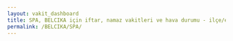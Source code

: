 ```yaml
---
layout: vakit_dashboard
title: SPA, BELCIKA için iftar, namaz vakitleri ve hava durumu - ilçe/eyalet seç
permalink: /BELCIKA/SPA/
---
```


<script type="text/javascript">
  var GLOBAL_COUNTRY = 'BELCIKA';
  var GLOBAL_CITY = 'SPA';
  var GLOBAL_STATE = '';
  var lat = 72;
  var lon = 21;
</script>
